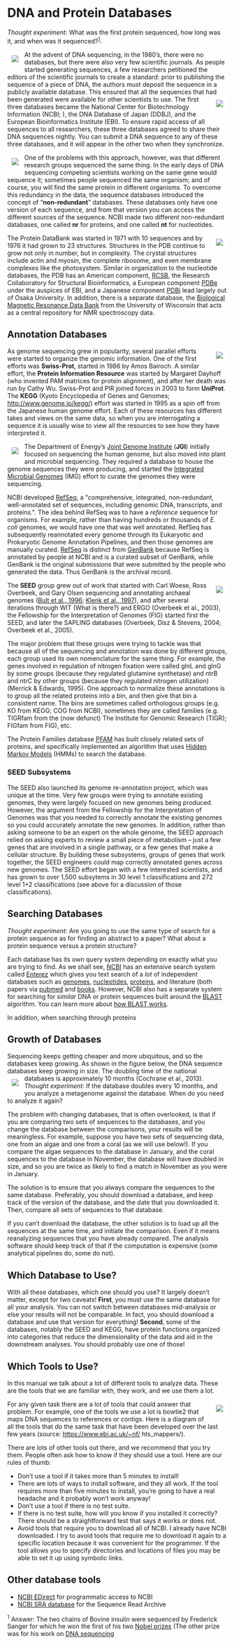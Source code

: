 # DNA and Protein Databases

*Thought experiment*: What was the first protein sequenced, how long was it, and when was it sequenced?<sup>[1](#footnote1)</sup>. 

<img align="left" border="10" style="border-color:white" src="images/NCBI.png"> At the advent of DNA sequencing, in the 1980’s, there were no databases, but there were also very few scientific journals. As people started generating sequences, a few researchers petitioned the editors of the scientific journals to create a standard: prior to publishing the sequence of a piece of DNA, the authors must deposit the sequence in a publicly available database. This ensured that all the sequences that had been generated were available for other scientists to use. 
<img align="right" border="10" style="border-color:white" src="images/EMBL.png"> The first three databases became the National Center for Biotechnology Information (NCBI; ), the DNA Database of Japan (DDBJ), and the European Bioinformatics Institute (EBI). To ensure rapid access of all sequences to all researchers, these three databases agreed to share their DNA sequences nightly. You can submit a DNA sequence to any of these three databases, and it will appear in the other two when they synchronize.

<img align="left" border="10" style="border-color:white" src="images/DDBJ.png"> One of the problems with this approach, however, was that different research groups sequenced the same thing. In the early days of DNA sequencing competing scientists working on the same gene would sequence it; sometimes people sequenced the same organism; and of course, you will find the same protein in different organisms. To overcome this redundancy in the data, the sequence databases introduced the concept of “**non-redundant**” databases. These databases only have one version of each sequence, and from that version you can access the different sources of the sequence. NCBI made two different non-redundant databases, one called **nr** for proteins, and one called **nt** for nucleotides.

<img align="right" border="10" style="border-color:white" src="images/pdb.png">The Protein DataBank was started in 1971 with 10 sequences and by 1976 it had grown to 23 structures. Structures in the PDB continue to grow not only in number, but in complexity. The crystal structures include actin and myosin, the complete ribosome, and even membrane complexes like the photosystem. Similar in organization to the nucleotide databases, the PDB has an American component, [RCSB](http://www.rcsb.org), the Research Collaboratory for Structural Bioinformatics, a European component [PDBe](https://www.ebi.ac.uk/pdbe/) under the auspices of EBI, and a Japanese component [PDBj](https://pdbj.org) lead largely out of Osaka University. In addition, there is a separate database, the [Biological Magnetic Resonance Data Bank](http://www.bmrb.wisc.edu) from the University of Wisconsin that acts as a central repository for NMR spectroscopy data.

## Annotation Databases

<img align="right" border="10" style="border-color:white" src="images/UniProt.png"> As genome sequencing grew in popularity, several parallel efforts were started to organize the genomic information. One of the first efforts was **Swiss-Prot**, started in 1986 by Amos Bairoch. A similar effort, the **Protein Information Resource** was started by Margaret Dayhoff (who invented PAM matrices for protein alignment), and after her death was run by Cathy Wu. Swiss-Prot and PIR joined forces in 2003 to form **UniProt**. The **KEGG** (Kyoto Encyclopedia of Genes and Genomes; http://www.genome.jp/kegg/) effort was started in 1995 as a spin off from the Japanese human genome effort. Each of these resources has different takes and views on the same data, so when you are interrogating a sequence it is usually wise to view all the resources to see how they have interpreted it.

<img align="left" border="10" style="border-color:white" src="images/JGI.png">The Department of Energy’s [Joint Genome Institute](http://jgi.doe.gov/) (**JGI**) initially focused on sequencing the human genome, but also moved into plant and microbial sequencing. They required a database to house the genome sequences they were producing, and started the [Integrated Microbial Genomes](https://img.jgi.doe.gov/) (IMG) effort to curate the genomes they were sequencing. 

NCBI developed [RefSeq](https://www.ncbi.nlm.nih.gov/refseq/), a "comprehensive, integrated, non-redundant, well-annotated set of sequences, including genomic DNA, transcripts, and proteins.". The idea behind RefSeq was to have a *reference* sequence for organisms. For example, rather than having hundreds or thousands of *E. coli* genomes, we would have one that was well annotated. RefSeq has subsequently reannotated every genome through its Eukaryotic and Prokaryotic Genome Annotation Pipelines, and then those genomes are manually curated. [RefSeq](https://www.ncbi.nlm.nih.gov/refseq/) is distinct from [GenBank](https://www.ncbi.nlm.nih.gov/genbank/) because RefSeq is annotated by people at NCBI and is a curated subset of GenBank, while GenBank is the original submissions that were submitted by the people who generated the data. Thus GenBank is the archival record.

<img align="right" border="10" style="border-color:white" src="images/seed.png">The **SEED** group grew out of work that started with Carl Woese, Ross Overbeek, and Gary Olsen sequencing and annotating archaeal genomes ([Bult et al., 1996](https://www.ncbi.nlm.nih.gov/pubmed/8688087); [Klenk et al., 1997](https://www.ncbi.nlm.nih.gov/pubmed/9389475)), and after several iterations through WIT (What is there?) and ERGO (Overbeek et al., 2003), the Fellowship for the Interpretation of Genomes (FIG) started first the SEED, and later the SAPLING databases (Overbeek, Disz & Stevens, 2004; Overbeek et al., 2005). 

The major problem that these groups were trying to tackle was that because all of the sequencing and annotation was done by different groups, each group used its own nomenclature for the same thing. For example, the genes involved in regulation of nitrogen fixation were called glnL and glnG by some groups (because they regulated glutamine synthetase) and ntrB and ntrC by other groups (because they regulated nitrogen utilization) (Merrick & Edwards, 1995). One approach to normalize these annotations is to group all the related proteins into a bin, and then give that bin a consistent name. The bins are sometimes called orthologous groups (e.g. KO from KEGG; COG from NCBI), sometimes they are called families (e.g. TIGRfam from the (now defunct) The Institute for Genomic Research (TIGR); FIGfam from FIG), etc. 

The Protein Families database [PFAM](https://pfam.xfam.org) has built closely related sets of proteins, and specifically implemented an algorithm that uses [Hidden Markov Models](http://hmmer.org) (HMMs) to search the database. 

### SEED Subsystems

The SEED also launched its genome re-annotation project, which was unique at the time. Very few groups were trying to annotate existing genomes, they were largely focused on new genomes being produced. However, the argument from the Fellowship for the Interpretation of Genomes was that you needed to correctly annotate the existing genomes so you could accurately annotate the new genomes. In addition, rather than asking someone to be an expert on the whole genome, the SEED approach relied on asking experts to review a small piece of metabolism – just a few genes that are involved in a single pathway, or a few genes that make a cellular structure. By building these subsystems, groups of genes that work together, the SEED engineers could map correctly annotated genes across new genomes. The SEED effort began with a few interested scientists, and has grown to over 1,500 subsytems in 30 level 1 classifications and 272 level 1+2 classifications (see above for a discussion of those classifications). 


## Searching Databases

*Thought experiment*: Are you going to use the same type of search for a protein sequence as for finding an abstract to a paper? What about a protein sequence versus a protein structure?

Each database has its own query system depending on exactly what you are trying to find. As we shall see, [NCBI](http://www.ncbi.nlm.nih.gov/) has an extensive search system called [Enterez](https://www.ncbi.nlm.nih.gov/search/) which gives you text search of a *lot* of independent databases such as [genomes](https://www.ncbi.nlm.nih.gov/genome/), [nucleotides](https://www.ncbi.nlm.nih.gov/nuccore/), [proteins](https://www.ncbi.nlm.nih.gov/protein/), and literature (both papers via [pubmed](https://www.ncbi.nlm.nih.gov/pubmed/) and [books](https://www.ncbi.nlm.nih.gov/books/). However, NCBI also has a separate system for searching for *similar* DNA or protein sequences built around the [BLAST](https://www.ncbi.nlm.nih.gov/blast/) algorithm. You can learn more about [how BLAST works](https://www.youtube.com/watch?v=g0nSH17psDc).

In addition, when searching through proteins


## Growth of Databases

Sequencing keeps getting cheaper and more ubiquitous, and so the databases keep growing. As shown in the figure below, the DNA sequence databases keep growing in size. The doubling time of the national databases is approximately 10 months (Cochrane et al., 2013).
<img align="left" border="10" style="border-color:white" src="images/GenBankGrowth.png">
*Thought experiment*: If the database doubles every 10 months, and you analyze a metagenome against the database. When do you need to analyze it again?

The problem with changing databases, that is often overlooked, is that if you are comparing two sets of sequences to the databases, and you change the database between the comparisons, your results will be meaningless. For example, suppose you have two sets of sequencing data, one from an algae and one from a coral (as we will use below!). If you compare the algae sequences to the database in January, and the coral sequences to the database in November, the database will have doubled in size, and so you are twice as likely to find a match in November as you were in January.

The solution is to ensure that you always compare the sequences to the same database. Preferably, you should download a database, and keep track of the version of the database, and the date that you downloaded it. Then, compare all sets of sequences to that database. 

If you can’t download the database, the other solution is to load up all the sequences at the same time, and initiate the comparison. Even if it means reanalyzing sequences that you have already compared. The analysis software should keep track of that if the computation is expensive (some analytical pipelines do, some do not). 

## Which Database to Use?

With all these databases, which one should you use? It largely doesn’t matter, except for two caveats! **First**, you must use the same database for all your analysis. You can not switch between databases mid-analysis or else your results will not be comparable. In fact, you should download a database and use that version for everything! **Second**, some of the databases, notably the SEED and KEGG, have protein functions organized into categories that reduce the dimensionality of the data and aid in the downstream analyses. You should probably use one of those!

## Which Tools to Use?

In this manual we talk about a lot of different tools to analyze data. These are the tools that we are familiar with, they work, and we use them a lot. 

<img align="right" border="10" style="border-color:white" src="images/Mappers.png">For any given task there are a lot of tools that could answer that problem. For example, one of the tools we use a lot is bowtie2 that maps DNA sequences to references or contigs. Here is a diagram of all the tools that do the same task that have been developed over the last few years (source: https://www.ebi.ac.uk/~nf/ hts_mappers/).

There are lots of other tools out there, and we recommend that you try them. People often ask how to know if they should use a tool. Here are our rules of thumb:

* Don’t use a tool if it takes more than 5 minutes to install!
* There are lots of ways to install software, and they all work. If the tool requires more than five minutes to install, you’re going to have a real headache and it probably won’t work anyway!
* Don’t use a tool if there is no test suite.
* If there is no test suite, how will you know if you installed it correctly? There should be a straightforward test that says it works or does not. 
* Avoid tools that require you to download all of NCBI. I already have NCBI downloaded. I try to avoid tools that require me to download it again to a specific location because it was convenient for the programmer. If the tool allows you to specify directories and locations of files you may be able to set it up using symbolic links.


## Other database tools

* [NCBI EDirect](NCBI_Edirect.md) for programmatic access to NCBI
* [NCBI SRA database](SRA.md) for the Sequence Read Archive


<sup><a name="footnote1">1</a></sup> Answer: The two chains of Bovine insulin were sequenced by Frederick Sanger for which he won the first of his two [Nobel prizes](https://assets.nobelprize.org/uploads/2018/06/sanger-lecture.pdf?_ga=2.252208394.240635431.1536540196-142663681.1536540196) (The other prize was for his work on [DNA sequencing](https://assets.nobelprize.org/uploads/2018/06/sanger-lecture-1.pdf?_ga=2.72584208.240635431.1536540196-142663681.1536540196)

